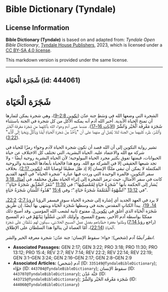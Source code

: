 # Bible Dictionary (Tyndale)

## License Information

**Bible Dictionary (Tyndale)** is based on and adapted from: _Tyndale Open Bible Dictionary_, [Tyndale House Publishers](https://tyndaleopenresources.com/), 2023, which is licensed under a [CC BY-SA 4.0 license](https://creativecommons.org/licenses/by-sa/4.0/legalcode.en).

This markdown version is provided under the same license.



--------------------------------

## شَجَرَة الْحَيَاة (id: 444061)

شَجَرَة الْحَيَاة
=================

الشجرة التي وضعها الله في وَسَطِ جنة عدّن ([تكوين 2:8–9](https://ref.ly/Gen2:8-Gen2:9))، وهي شجرة يمكن لثمارها أن تمنح الحياة الأبدية. أخبر الله آدم أنه يمكنه الأكل من كل شجرة في الجنة باستثناء شَجَرَة مَعْرِفَة ٱلْخَيْر وَٱلشَّرّ ([الآيات 16–17](https://ref.ly/Gen2:16-Gen2:17)). عندما عصى آدم وحواء الله بأكلهما من شَجَرَة مَعْرِفَة ٱلْخَيْر وَٱلشَّرّ، طرد كليهما من الجنة لئلا يُقبل أي منهما على أن "يَأْخُذُ مِنْ شَجَرَةِ ٱلْحَيَاةِ أَيْضًا وَيَأْكُلُ وَيَحْيَا إِلَى ٱلْأَبَدِ" ([3:22](https://ref.ly/Gen3:22)).

تشير رواية التكوين إلى أن الله قصد أن تكون شجرة الحياة لآدم وحواء رمزًا للحياة في شركة مع الله والاعتماد عليه. الحياة البشرية، التي تختلف كل الاختلاف عن حياة الحيوانات، قيمتها تفوق بكثير مجرد الحياة البيولوجية؛ لأن الحياة البشرية روحية أيضًا \- ولا تجد شبعها الحقيقي إلا في الشركة مع الله. ومع هذا فالحياة بأبعادها الجسدية والروحية المكتملة لا يمكن أن تبقى ملكًا الإنسان إلا إذ ظل مطيعًا لوصايا الله ([تكوين 2:17](https://ref.ly/Gen2:17)). بخلاف سفر التكوين، فالمرة الوحيدة التي وردت فيها عبارة "شجرة الحياة" في العهد القديم كانت في سفر الأمثال، حيث ترمز الشجرة إلى إثراء الحياة بطرق مختلفة. في [أمثال 3:18](https://ref.ly/Prov3:18) يُشار إلى الحكمة بأنها "شَجَرَةُ حَيَاةٍ لِمُمْسِكِيهَا"؛ في [11:30](https://ref.ly/Prov11:30) "ثثَمَرُ ٱلصِّدِّيقِ شَجَرَةُ حَيَاةٍ"؛ في [13:12](https://ref.ly/Prov13:12) "ٱلشَّهْوَةُ ٱلْمُتَمَّمَةُ شَجَرَةُ حَيَاةٍ."؛ وفي [15:4](https://ref.ly/Prov15:4) "هُدُوءُ ٱللِّسَانِ شَجَرَةُ حَيَاةٍ".

لا يرد في العهد الجديد أي إشارة إلى شجرة الحياة سوى فيسفر الرؤيا ([رؤيا 2:7](https://ref.ly/Rev2:7)؛ [22:2، 14، 19](https://ref.ly/Rev22:2,Rev22:14,Rev22:19)). يبدأ الكتاب المقدس بجنة في وسطها شَجَرَة ٱلْحَيَاة وينتهي بها أيضًا. إن طَرِيق شَجَرَة ٱلْحَيَاة الذي أُغلق في [تكوين 3](https://ref.ly/Gen3:1-Gen3:24)، مفتوح ثانية لشعب الله المؤمنين. وقد أصبح ذلك ممكنًا بواسطة آدم الأخير، يسوع المسيح. وأولئك الذين غَسَّلُوا ثِيَابَهُمْ في دَم المسيح (راجع [رؤيا 7:14](https://ref.ly/Rev7:14)) وطلبوا مغفرة خطاياهم بفضلِ عملِ المسيح الخلاصيّ، سيكون لهم سُلْطَان عَلَى شَجَرَةِ ٱلْحَيَاةِ ([22:14](https://ref.ly/Rev22:14))، أمّا العصاة لن ينالوا هذا السلطان على الإطلاق.

*انظر أيضًا* آدم (شخص)؛ حواء؛ سقوط الإنسان؛ جنة عدّن؛ شجرة معرفة الخير والشر.

* **Associated Passages:** GEN 2:17; GEN 3:22; PRO 3:18; PRO 11:30; PRO 13:12; PRO 15:4; REV 2:7; REV 7:14; REV 22:2; REV 22:14; REV 22:19; GEN 3:1–GEN 3:24; GEN 2:16–GEN 2:17; GEN 2:8–GEN 2:9
* **Associated Articles:** آدم (شخص) (ID: `335149@TyndaleBibleDictionary`); حَوَّاء (ID: `443704@TyndaleBibleDictionary`); سقوط الإنسان (ID: `443707@TyndaleBibleDictionary`); جَنَّة عَدْن (ID: `443715@TyndaleBibleDictionary`); شَجَرَة مَعْرِفَة الخَيْر وَالشَّرّ (ID: `444060@TyndaleBibleDictionary`)

